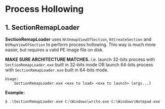 # Process Hollowing

## 1. SectionRemapLoader

__SectionRemapLoader__ uses `NtUnmapViewOfSection`, `NtCreateSection` and `NtMapViewOfSection` to perform process hollowing. This way is much more easier, but requires a valid PE image file on disk.

__MAKE SURE ARCHITECTURE MATCHES.__ i.e. launch 32-bits process with `SectionRemapLoader.exe` built in 32-bits mode OR launch 64-bits process with `SectionRemapLoader.exe` built in 64-bits mode.

```
Usage:
    SectionRemapLoader.exe <exe to load> <exe to launch> [args...]
```

__Example:__

```
$ .\SectionRemapLoader.exe C:\Windows\write.exe C:\Windows\Notepad.exe
```

